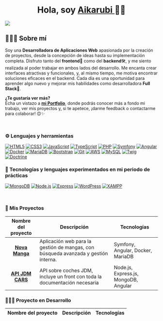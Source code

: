 <div align="center">
<h1 align="center"> Hola, soy  <a href="https://github.com/Aikarubi"> Aikarubi </a> ✌🏻 </h1>
</div>
<img src="banner.png">

## 🙋🏻‍♀️ Sobre mí

Soy una **Desarrolladora de Aplicaciones Web** apasionada por la creación de proyectos, desde la concepción de ideas hasta su implementación completa. Disfruto tanto del **frontend**🎨 como del **backend**🛠️, y me siento realizada al poder trabajar en ambos lados del desarrollo. Me encanta crear interfaces atractivas y funcionales, y, al mismo tiempo, me motiva encontrar soluciones eficaces en el backend. Cada día es una oportunidad para aprender algo nuevo y mejorar mis habilidades como desarrolladora **Full Stack**🚀.

**¿Te gustaría ver más?**  
Echa un vistazo a [**mi Portfolio**](https://portfolio-aikarubi.netlify.app/), donde podrás conocer más a fondo mi trabajo, ver mis proyectos y, si te apetece, ¡darme feedback o contactarme para colaborar! 😊✨

<br>

### ⚙️ Lenguajes y herramientas

<a href="#"><img src="https://img.shields.io/badge/HTML5-E34F26?style=for-the-badge&logo=html5&logoColor=white&color=e896dd" alt="HTML5"/></a>
<a href="#"><img src="https://img.shields.io/badge/CSS3-1572B6?style=for-the-badge&logo=css3&logoColor=white&color=a2d9ce" alt="CSS3"/></a>
<a href="#"><img src="https://img.shields.io/badge/JavaScript-F7DF1E?style=for-the-badge&logo=javascript&logoColor=black&color=fdf9f5" alt="JavaScript"/></a>
<a href="#"><img src="https://img.shields.io/badge/TypeScript-3178C6?style=for-the-badge&logo=typescript&logoColor=white&color=88e27e" alt="TypeScript"/></a>
<a href="#"><img src="https://img.shields.io/badge/PHP-777BB4?style=for-the-badge&logo=php&logoColor=white&color=d0ece7" alt="PHP"/></a>
<a href="#"><img src="https://img.shields.io/badge/Symfony-000000?style=for-the-badge&logo=symfony&logoColor=white&color=73c6b6" alt="Symfony"/></a>
<a href="#"><img src="https://img.shields.io/badge/Angular-DD0031?style=for-the-badge&logo=angular&logoColor=white&color=ef94ca" alt="Angular"/></a>
<a href="#"><img src="https://img.shields.io/badge/Docker-2496ED?style=for-the-badge&logo=docker&logoColor=white&color=f4a4f0" alt="Docker"/></a>
<a href="#"><img src="https://img.shields.io/badge/MariaDB-003545?style=for-the-badge&logo=mariadb&logoColor=white&color=ffc6f7" alt="MariaDB"/></a>
<a href="#"><img src="https://img.shields.io/badge/Bootstrap-563D7C?style=for-the-badge&logo=bootstrap&logoColor=white&color=d0ece7" alt="Bootstrap"/></a>
<a href="#"><img src="https://img.shields.io/badge/Git-F05032?style=for-the-badge&logo=git&logoColor=white&color=ffc6f7" alt="Git"/></a>
<a href="#"><img src="https://img.shields.io/badge/AWS-232F3E?style=for-the-badge&logo=amazonaws&logoColor=white&color=88e27e" alt="AWS"/></a>
<a href="#"><img src="https://img.shields.io/badge/MySQL-4479A1?style=for-the-badge&logo=mysql&logoColor=white&color=ef94ca" alt="MySQL"/></a>
<a href="#"><img src="https://img.shields.io/badge/Twig-339933?style=for-the-badge&logo=twig&logoColor=white&color=f4a4f0" alt="Twig"/></a>
<a href="#"><img src="https://img.shields.io/badge/Doctrine-4479A1?style=for-the-badge&logo=doctrine&logoColor=white&color=e896dd" alt="Doctrine"/></a>

### 🧪 Tecnologías y lenguajes experimentados en mi periodo de prácticas

<a href="#"><img src="https://img.shields.io/badge/MongoDB-47A248?style=for-the-badge&logo=mongodb&logoColor=white&color=ef94ca" alt="MongoDB"/></a> 
<a href="#"><img src="https://img.shields.io/badge/Node.js-339933?style=for-the-badge&logo=nodedotjs&logoColor=white&color=f4a4f0" alt="Node.js"/></a>
<a href="#"><img src="https://img.shields.io/badge/Express-000000?style=for-the-badge&logo=express&logoColor=white&color=d0ece7" alt="Express"/></a>
<a href="#"><img src="https://img.shields.io/badge/WordPress-21759B?style=for-the-badge&logo=wordpress&logoColor=white&color=ffc6f7" alt="WordPress"/></a>
<a href="#"><img src="https://img.shields.io/badge/XAMPP-FB7A24?style=for-the-badge&logo=xampp&logoColor=white&color=88e27e" alt="XAMPP"/></a>

<br>

### 🚀 Mis Proyectos

| Nombre del proyecto | Descripción | Tecnologías |
| ------------ | ----------- | ------------ |
| <div align="center">[**Nova Manga**](https://github.com/Aikarubi/nova-manga)</div> | Aplicación web para la gestión de mangas, con búsqueda avanzada y gestión interna. | Symfony, Angular, Docker, MariaDB |
| <div align="center">[**API JDM CARS**](https://github.com/Aikarubi/JDMCars-api)</div> | API sobre coches JDM, incluye un front con toda la documentación necesaria | Node.js, Express.js, MongoDB, Angular |

### 👩🏻‍💻 Proyecto en Desarrollo

| Nombre del proyecto | Descripción | Tecnologías |
| ------------ | ----------- | ------------ |



